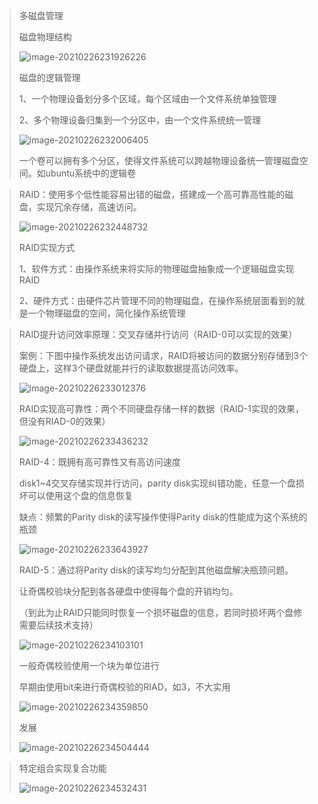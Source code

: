 > 多磁盘管理
>
> 磁盘物理结构
>
> ![image-20210226231926226](C:\Users\zhang\AppData\Roaming\Typora\typora-user-images\image-20210226231926226.png)
>
> 磁盘的逻辑管理
>
> 1、一个物理设备划分多个区域，每个区域由一个文件系统单独管理
>
> 2、多个物理设备归集到一个分区中，由一个文件系统统一管理
>
> ![image-20210226232006405](C:\Users\zhang\AppData\Roaming\Typora\typora-user-images\image-20210226232006405.png)
>
> 一个卷可以拥有多个分区，使得文件系统可以跨越物理设备统一管理磁盘空间。如ubuntu系统中的逻辑卷

> RAID：使用多个低性能容易出错的磁盘，搭建成一个高可靠高性能的磁盘，实现冗余存储，高速访问。
>
> ![image-20210226232448732](C:\Users\zhang\AppData\Roaming\Typora\typora-user-images\image-20210226232448732.png)
>
> RAID实现方式
>
> 1、软件方式：由操作系统来将实际的物理磁盘抽象成一个逻辑磁盘实现RAID
>
> 2、硬件方式：由硬件芯片管理不同的物理磁盘，在操作系统层面看到的就是一个物理磁盘的空间，简化操作系统管理

> RAID提升访问效率原理：交叉存储并行访问（RAID-0可以实现的效果）
>
> 案例：下图中操作系统发出访问请求，RAID将被访问的数据分别存储到3个硬盘上，这样3个硬盘就能并行的读取数据提高访问效率。
>
> ![image-20210226233012376](C:\Users\zhang\AppData\Roaming\Typora\typora-user-images\image-20210226233012376.png)
>
> RAID实现高可靠性：两个不同硬盘存储一样的数据（RAID-1实现的效果，但没有RIAD-0的效果）
>
> ![image-20210226233436232](C:\Users\zhang\AppData\Roaming\Typora\typora-user-images\image-20210226233436232.png)
>
> RAID-4：既拥有高可靠性又有高访问速度
>
> disk1~4交叉存储实现并行访问，parity disk实现纠错功能，任意一个盘损坏可以使用这个盘的信息恢复
>
> 缺点：频繁的Parity disk的读写操作使得Parity disk的性能成为这个系统的瓶颈
>
> ![image-20210226233643927](C:\Users\zhang\AppData\Roaming\Typora\typora-user-images\image-20210226233643927.png)
>
> RAID-5：通过将Parity disk的读写均匀分配到其他磁盘解决瓶颈问题。
>
> 让奇偶校验块分配到各各硬盘中使得每个盘的开销均匀。
>
> （到此为止RAID只能同时恢复一个损坏磁盘的信息，若同时损坏两个盘修需要后续技术支持）
>
> ![image-20210226234103101](C:\Users\zhang\AppData\Roaming\Typora\typora-user-images\image-20210226234103101.png)
>
> 一般奇偶校验使用一个块为单位进行
>
> 早期由使用bit来进行奇偶校验的RIAD，如3，不大实用
>
> ![image-20210226234359850](C:\Users\zhang\AppData\Roaming\Typora\typora-user-images\image-20210226234359850.png)
>
> 发展
>
> ![image-20210226234504444](C:\Users\zhang\AppData\Roaming\Typora\typora-user-images\image-20210226234504444.png)

> 特定组合实现复合功能
>
> ![image-20210226234532431](C:\Users\zhang\AppData\Roaming\Typora\typora-user-images\image-20210226234532431.png)